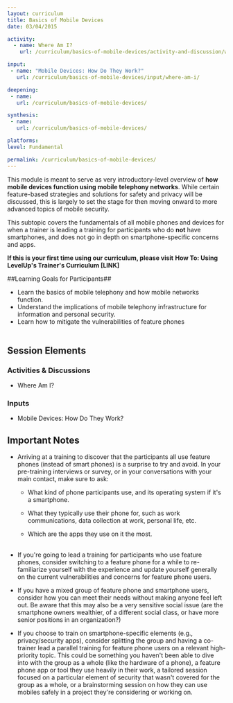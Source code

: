 ```yaml
---
layout: curriculum
title: Basics of Mobile Devices
date: 03/04/2015

activity:
  - name: Where Am I?
    url: /curriculum/basics-of-mobile-devices/activity-and-discussion/where-am-i/

input:
 - name: "Mobile Devices: How Do They Work?"
   url: /curriculum/basics-of-mobile-devices/input/where-am-i/

deepening:
 - name:
   url: /curriculum/basics-of-mobile-devices/

synthesis:
 - name:
   url: /curriculum/basics-of-mobile-devices/

platforms:
level: Fundamental

permalink: /curriculum/basics-of-mobile-devices/
---
```


This module is meant to serve as very introductory-level overview of **how mobile devices function using mobile telephony networks**. While certain feature-based strategies and solutions for safety and privacy will be discussed, this is largely to set the stage for then moving onward to more advanced topics of mobile security.

This subtopic covers the fundamentals of all mobile phones and devices for when a trainer is leading a training for participants who do **not** have smartphones, and does not go in depth on smartphone-specific concerns and apps.

**If this is your first time using our curriculum, please visit** **How To: Using LevelUp's Trainer's Curriculum [LINK]**

##Learning Goals for Participants##

- Learn the basics of mobile telephony and how mobile networks function.
- Understand the implications of mobile telephony infrastructure for information and personal security.
- Learn how to mitigate the vulnerabilities of feature phones
<br><br>

## Session Elements ##

### Activities & Discussions ###


- Where Am I?

### Inputs ###


- Mobile Devices: How Do They Work?


## Important Notes ##

- Arriving at a training to discover that the participants all use feature phones (instead of smart phones) is a surprise to try and avoid. In your pre-training interviews or survey, or in your conversations with your main contact, make sure to ask:
	- What kind of phone participants use, and its operating system if it's a smartphone.

	- What they typically use their phone for, such as work communications, data collection at work, personal life, etc.

	- Which are the apps they use on it the most.
<br><br>

- If you're going to lead a training for participants who use feature phones, consider switching to a feature phone for a while to re-familiarize yourself with the experience and update yourself generally on the current vulnerabilities and concerns for feature phone users.

- If you have a mixed group of feature phone and smartphone users, consider how you can meet their needs without making anyone feel left out. Be aware that this may also be a very sensitive social issue (are the smartphone owners wealthier, of a different social class, or have more senior positions in an organization?)

- If you choose to train on smartphone-specific elements (e.g., privacy/security apps), consider splitting the group and having a co-trainer lead a parallel training for feature phone users on a relevant high-priority topic. This could be something you haven't been able to dive into with the group as a whole (like the hardware of a phone), a feature phone app or tool they use heavily in their work, a tailored session focused on a particular element of security that wasn't covered for the group as a whole, or a brainstorming session on how they can use mobiles safely in a project they're considering or working on.

